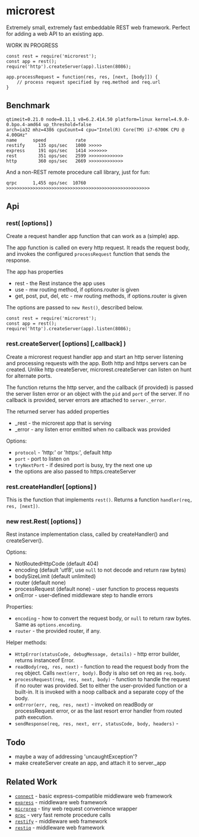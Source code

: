 microrest
=========

Extremely small, extremely fast embeddable REST web framework.
Perfect for adding a web API to an existing app.

WORK IN PROGRESS

    const rest = require('microrest');
    const app = rest();
    require('http').createServer(app).listen(8086);

    app.processRequest = function(res, res, [next, [body]]) {
        // process request specified by req.method and req.url
    }


Benchmark
---------

    qtimeit=0.21.0 node=8.11.1 v8=6.2.414.50 platform=linux kernel=4.9.0-0.bpo.4-amd64 up_threshold=false
    arch=ia32 mhz=4386 cpuCount=4 cpu="Intel(R) Core(TM) i7-6700K CPU @ 4.00GHz"
    name      speed           rate
    restify     135 ops/sec   1000 >>>>>
    express     191 ops/sec   1414 >>>>>>>
    rest        351 ops/sec   2599 >>>>>>>>>>>>>
    http        360 ops/sec   2669 >>>>>>>>>>>>>

And a non-REST remote procedure call library, just for fun:

    qrpc      1,455 ops/sec  10760 >>>>>>>>>>>>>>>>>>>>>>>>>>>>>>>>>>>>>>>>>>>>>>>>>>>>>>


Api
---

### rest( [options] )

Create a request handler app function that can work as a (simple) app.

The app function is called on every http request.  It reads the request body,
and invokes the configured `processRequest` function that sends the response.

The app has properties
- rest - the Rest instance the app uses
- use - mw routing method, if options.router is given
- get, post, put, del, etc - mw routing methods, if options.router is given

The options are passed to `new Rest()`, described below.

    const rest = require('microrest');
    const app = rest();
    require('http').createServer(app).listen(8086);

### rest.createServer( [options] [,callback] )

Create a microrest request handler app and start an http server listening and
processing requests with the app.  Both http and https servers can be created.
Unlike http createServer, microrest.createServer can listen on hunt for alternate ports.

The function returns the http server, and the callback (if provided) is passed
the server listen error or an object with the `pid` and `port` of the server.
If no callback is provided, server errors are attached to `server._error`.

The returned server has added properties
- _rest - the microrest app that is serving
- _error - any listen error emitted when no callback was provided

Options:
- `protocol` - 'http:' or 'https:', default http
- `port` - port to listen on
- `tryNextPort` - if desired port is busy, try the next one up
- the options are also passed to https.createServer

### rest.createHandler( [options] )

This is the function that implements `rest()`.
Returns a function `handler(req, res, [next])`.

### new rest.Rest( [options] )

Rest instance implementation class, called by createHandler() and createServer().

Options:
- NotRoutedHttpCode (default 404)
- encoding (default 'utf8', use `null` to not decode and return raw bytes)
- bodySizeLimit (default unlimited)
- router (default none)
- processRequest (default none) - user function to process requests
- onError - user-defined middleware step to handle errors

Properties:
- `encoding` - how to convert the request body, or `null` to return raw bytes.
            Same as `options.encoding`.
- `router` - the provided router, if any.

Helper methods:
- `HttpError(statusCode, debugMessage, details)` - http error builder, returns instanceof Error.
- `readBody(req, res, next)` - function to read the request body from the `req` object.
   Calls `next(err, body)`.  Body is also set on req as `req.body`.
- `processRequest(req, res, next, body)` - function to handle the request if
   no router was provided.  Set to either the user-provided function or a built-in.
   It is invoked with a noop callback and a separate copy of the body.
- `onError(err, req, res, next)` - invoked on readBody or processRequest error, or
   as the last resort error handler from routed path execution.
- `sendResponse(req, res, next, err, statusCode, body, headers)` -


Todo
----

- maybe a way of addressing 'uncaughtException'?
- make createServer create an app, and attach it to server._app


Related Work
------------

- [`connect`](https://npmjs.com/package/connect) - basic express-compatible middleware web framework
- [`express`](https://npmjs.com/package/express) - middleware web framework
- [`microreq`](https://npmjs.com/package/microreq) - tiny web request convenience wrapper
- [`qrpc`](https://npmjs.com/package/qrpc) - very fast remote procedure calls
- [`restify`](https://npmjs.com/package/express) - middleware web framework
- [`restiq`](https://npmjs.com/package/restiq) - middleware web framework
